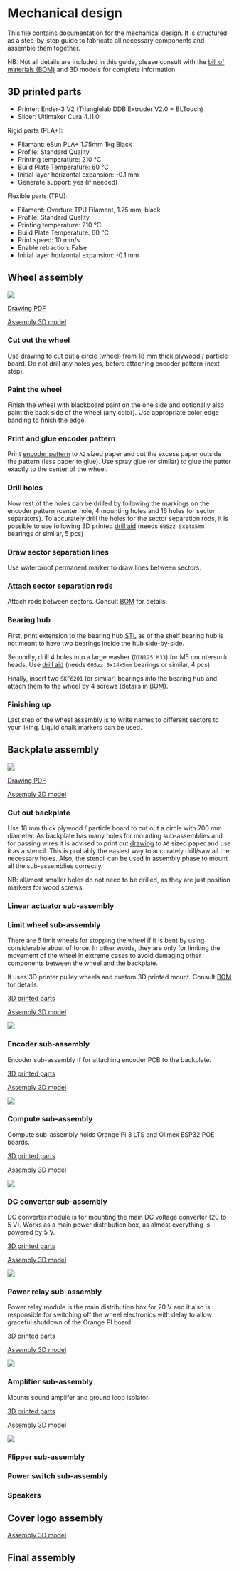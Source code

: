 
# Mechanical design

This file contains documentation for the mechanical design. It is structured as a step-by-step guide to fabricate all necessary components and assemble them together.

NB: Not all details are included in this guide, please consult with the [bill of materials (BOM)](../bom/bom.pdf) and 3D models for complete information.

## 3D printed parts

* Printer: Ender-3 V2 (Trianglelab DDB Extruder V2.0 + BLTouch)
* Slicer: Ultimaker Cura 4.11.0

Rigid parts (PLA+):

* Filamant: eSun PLA+ 1.75mm 1kg Black
* Profile: Standard Quality
* Printing temperature: 210 °C
* Build Plate Temperature: 60 °C
* Initial layer horizontal expansion: -0.1 mm
* Generate support: yes (if needed)

Flexible parts (TPU):

* Filament: Overture TPU Filament, 1.75 mm, black
* Profile: Standard Quality
* Printing temperature: 210 °C
* Build Plate Temperature: 60 °C
* Print speed: 10 mm/s
* Enable retraction: False
* Initial layer horizontal expansion: -0.1 mm

## Wheel assembly

![](imgs/wheel%20drawing.png)

[Drawing PDF](wheel/wheel%20drawing.pdf)

[Assembly 3D model](wheel/wheel%20assembly.STL)

### Cut out the wheel

Use drawing to cut out a circle (wheel) from 18 mm thick plywood / particle board. Do not drill any holes yes, before attaching encoder pattern (next step).

### Paint the wheel

Finish the wheel with blackboard paint on the one side and optionally also paint the back side of the wheel (any color). Use appropriate color edge banding to finish the edge.

### Print and glue encoder pattern 

Print [encoder pattern](wheel/encoder_pattern/pattern.pdf) to `A2` sized paper and cut the excess paper outside the pattern (less paper to glue). Use spray glue (or similar) to glue the patter exactly to the center of the wheel.

### Drill holes

Now rest of the holes can be drilled by following the markings on the encoder pattern (center hole, 4 mounting holes and 16 holes for sector separators). To accurately drill the holes for the sector separation rods, it is possible to use following 3D printed [drill aid](wheel/drill%20aid.STL) (needs `605zz 5x14x5mm` bearings or similar, 5 pcs)


### Draw sector separation lines

Use waterproof permanent marker to draw lines between sectors.

### Attach sector separation rods

Attach rods between sectors. Consult [BOM](../bom/bom.pdf) for details.


### Bearing hub

First, print extension to the bearing hub [STL](wheel/bearing%20hub%20ext.STL) as of the shelf bearing hub is not meant to have two bearings inside the hub side-by-side.

Secondly, drill 4 holes into a large washer (`DIN125 M33`) for M5 countersunk heads. Use [drill aid](wheel/drill%20aid%202.STL) (needs `605zz 5x14x5mm` bearings or similar, 4 pcs)

Finally, insert two `SKF6201` (or similar) bearings into the bearing hub and attach them to the wheel by 4 screws (details in [BOM](../bom/bom.pdf)).

### Finishing up

Last step of the wheel assembly is to write names to different sectors to your liking. Liquid chalk markers can be used.

## Backplate assembly

![](imgs/backplate%20drawing.png)

[Drawing PDF](backplate/backplate%20drawing.pdf)

[Assembly 3D model](backplate/backplate%20assembly.STL)

### Cut out backplate

Use 18 mm thick plywood / particle board to cut out a circle with 700 mm diameter. As backplate has many holes for mounting sub-assemblies and for passing wires it is advised to print out [drawing](backplate/backplate%20drawing.pdf) to `A0` sized paper and use it as a stencil. This is probably the easiest way to accurately drill/saw all the necessary holes. Also, the stencil can be used in assembly phase to mount all the sub-assemblies correctly.

NB: all/most smaller holes do not need to be drilled, as they are just position markers for wood screws.



### Linear actuator sub-assembly


### Limit wheel sub-assembly

There are 6 limit wheels for stopping the wheel if it is bent by using considerable about of force. In other words, they are only for limiting the movement of the wheel in extreme cases to avoid damaging other components between the wheel and the backplate.

It uses 3D printer pulley wheels and custom 3D printed mount. Consult [BOM](../bom/bom.pdf) for details.

[3D printed parts](backplate/limit%20wheel/limit%20wheel%20assembly.STL)

[Assembly 3D model](backplate/limit%20wheel/limit%20wheel%20assembly.STL)

![](imgs/limit%20wheel.png)


### Encoder sub-assembly

Encoder sub-assembly if for attaching encoder PCB to the backplate.

[3D printed parts](backplate/encoder)

[Assembly 3D model](backplate/encoder/encoder%20assembly.STL)

![](imgs/encoder.png)

### Compute sub-assembly

Compute sub-assembly holds Orange Pi 3 LTS and Olimex ESP32 POE boards. 

[3D printed parts](backplate/compute)

[Assembly 3D model](backplate/compute/compute%20assembly.STL)

![](imgs/compute%20module.png)

### DC converter sub-assembly

DC converter module is for mounting the main DC voltage converter (20 to 5 V). Works as a main power distribution box, as almost everything is powered by 5 V.

[3D printed parts](backplate/dc%20converter)

[Assembly 3D model](backplate/dc%20converter/dc%20converter%20assembly.STL)

![](imgs/dc%20converter%20module.png)

### Power relay sub-assembly

Power relay module is the main distribution box for 20 V and it also is responsible for switching off the wheel electronics with delay to allow graceful shutdown of the Orange PI board.

[3D printed parts](backplate/power%20relay)

[Assembly 3D model](backplate/power%20relay/power%20relay%20assembly.STL)

![](imgs/power%20relay%20module.png)

### Amplifier sub-assembly

Mounts sound amplifer and ground loop isolator.

[3D printed parts](backplate/amplifier/)

[Assembly 3D model](backplate/amplifier/amplifier%20assembly.STL)

![](imgs/audio%20module.png)

### Flipper sub-assembly



### Power switch sub-assembly


### Speakers


## Cover logo assembly

[Assembly 3D model](cover/cover%20assembly.STL)


## Final assembly







